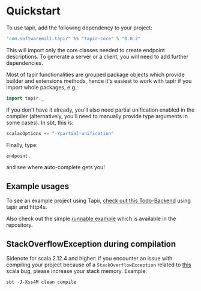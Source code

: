 # Quickstart

To use tapir, add the following dependency to your project:

```scala
"com.softwaremill.tapir" %% "tapir-core" % "0.8.2"
```

This will import only the core classes needed to create endpoint descriptions. To generate a server or a client, you
will need to add further dependencies.

Most of tapir functionalities are grouped package objects which provide builder and extensions methods, hence it's
easiest to work with tapir if you import whole packages, e.g.:

```scala
import tapir._
```

If you don't have it already, you'll also need partial unification enabled in the compiler (alternatively, you'll need 
to manually provide type arguments in some cases). In sbt, this is:

```scala
scalacOptions += "-Ypartial-unification"
```

Finally, type:

```scala
endpoint.
```

and see where auto-complete gets you!

## Example usages

To see an example project using Tapir, [check out this Todo-Backend](https://github.com/hejfelix/tapir-http4s-todo-mvc) 
using tapir and http4s.

Also check out the simple [runnable example](https://github.com/softwaremill/tapir/blob/master/playground/src/main/scala/tapir/example/BooksExample.scala)
which is available in the repository.

## StackOverflowException during compilation

Sidenote for scala 2.12.4 and higher: if you encounter an issue with compiling your project because of 
a `StackOverflowException` related to [this](https://github.com/scala/bug/issues/10604) scala bug, 
please increase your stack memory. Example:

```
sbt -J-Xss4M clean compile
```
